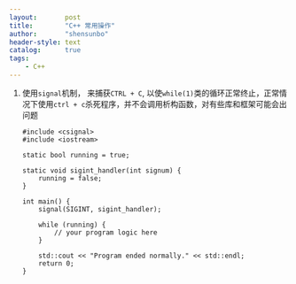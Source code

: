 ```yaml
---
layout:       post
title:        "C++ 常用操作"
author:       "shensunbo"
header-style: text
catalog:      true
tags:
    - C++
---
```

1. 使用`signal`机制， 来捕获`CTRL + C`, 以使`while(1)`类的循环正常终止，正常情况下使用`ctrl + c`杀死程序，并不会调用析构函数，对有些库和框架可能会出问题
    ```
    #include <csignal>
    #include <iostream>

    static bool running = true;

    static void sigint_handler(int signum) {
        running = false;
    }

    int main() {
        signal(SIGINT, sigint_handler);

        while (running) {
            // your program logic here
        }

        std::cout << "Program ended normally." << std::endl;
        return 0;
    }
    ```